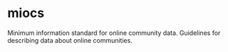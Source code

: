 # miocs
Minimum information standard for online community data. Guidelines for describing data about online communities.
